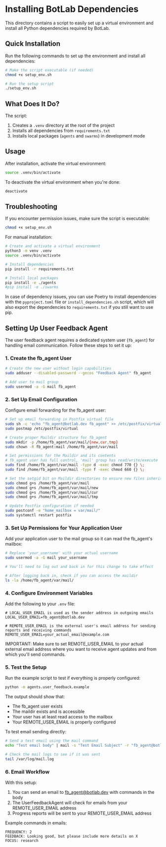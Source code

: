 # Installing BotLab Dependencies

This directory contains a script to easily set up a virtual environment and install all Python dependencies required by BotLab.

## Quick Installation

Run the following commands to set up the environment and install all dependencies:

```bash
# Make the script executable (if needed)
chmod +x setup_env.sh

# Run the setup script
./setup_env.sh
```

## What Does It Do?

The script:
1. Creates a `.venv` directory at the root of the project
2. Installs all dependencies from `requirements.txt`
3. Installs local packages (`agents` and `swarms`) in development mode

## Usage

After installation, activate the virtual environment:

```bash
source .venv/bin/activate
```

To deactivate the virtual environment when you're done:

```bash
deactivate
```

## Troubleshooting

If you encounter permission issues, make sure the script is executable:

```bash
chmod +x setup_env.sh
```

For manual installation:

```bash
# Create and activate a virtual environment
python3 -m venv .venv
source .venv/bin/activate

# Install dependencies
pip install -r requirements.txt

# Install local packages
pip install -e ./agents
#pip install -e ./swarms
``` 

In case of dependency issues, you can use Poetry to install dependencies with the `pyproject.toml` file or `install_dependencies.sh` script, 
which will also export the dependencies to `requirements.txt` if you still want to use pip.

## Setting Up User Feedback Agent

The user feedback agent requires a dedicated system user (`fb_agent`) for handling email communication. Follow these steps to set it up:

### 1. Create the fb_agent User

```bash
# Create the new user without login capabilities
sudo adduser --disabled-password --gecos "Feedback Agent" fb_agent

# Add user to mail group
sudo usermod -a -G mail fb_agent
```

### 2. Set Up Email Configuration

Configure email forwarding for the fb_agent user:

```bash
# Set up email forwarding in Postfix virtual file
sudo sh -c 'echo "fb_agent@botlab.dev fb_agent" >> /etc/postfix/virtual'
sudo postmap /etc/postfix/virtual

# Create proper Maildir structure for fb_agent
sudo mkdir -p /home/fb_agent/var/mail/{new,cur,tmp}
sudo chown -R fb_agent:mail /home/fb_agent/var/mail

# Set permissions for the Maildir and its contents
# fb_agent user has full control, 'mail' group has read/write/execute
sudo find /home/fb_agent/var/mail -type d -exec chmod 770 {} \;
sudo find /home/fb_agent/var/mail -type f -exec chmod 660 {} \;

# Set the setgid bit on Maildir directories to ensure new files inherit the 'mail' group
sudo chmod g+s /home/fb_agent/var/mail
sudo chmod g+s /home/fb_agent/var/mail/new
sudo chmod g+s /home/fb_agent/var/mail/cur
sudo chmod g+s /home/fb_agent/var/mail/tmp

# Update Postfix configuration if needed
sudo postconf -e "home_mailbox = var/mail/"
sudo systemctl restart postfix
```

### 3. Set Up Permissions for Your Application User

Add your application user to the mail group so it can read the fb_agent's mailbox:

```bash
# Replace 'your_username' with your actual username
sudo usermod -a -G mail your_username

# You'll need to log out and back in for this change to take effect

# After logging back in, check if you can access the maildir
ls -la /home/fb_agent/var/mail/
```

### 4. Configure Environment Variables

Add the following to your `.env` file:

```
# LOCAL_USER_EMAIL is used as the sender address in outgoing emails
LOCAL_USER_EMAIL=fb_agent@botlab.dev

# REMOTE_USER_EMAIL is the external user's email address for sending reports and receiving commands
REMOTE_USER_EMAIL=your_actual_email@example.com
```

IMPORTANT: Make sure to set REMOTE_USER_EMAIL to your actual external email address where you want to receive agent updates and from which you'll send commands.

### 5. Test the Setup

Run the example script to test if everything is properly configured:

```bash
python -m agents.user_feedback.example
```

The output should show that:
- The fb_agent user exists
- The maildir exists and is accessible
- Your user has at least read access to the mailbox
- Your REMOTE_USER_EMAIL is properly configured

To test email sending directly:

```bash
# Send a test email using the mail command
echo "Test email body" | mail -s "Test Email Subject" -r "fb_agent@botlab.dev" your_actual_email@example.com

# Check the mail logs to see if it was sent
tail /var/log/mail.log
```

### 6. Email Workflow

With this setup:
1. You can send an email to fb_agent@botlab.dev with commands in the body
2. The UserFeedbackAgent will check for emails from your REMOTE_USER_EMAIL address
3. Progress reports will be sent to your REMOTE_USER_EMAIL address

Example commands in emails:
```
FREQUENCY: 2
FEEDBACK: Looking good, but please include more details on X
FOCUS: research
```
